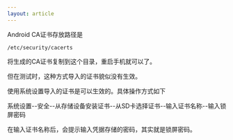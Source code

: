 ```yaml
---
layout: article
---
```




Android CA证书存放路径是

`/etc/security/cacerts`

将生成的CA证书复制到这个目录，重启手机就可以了。

但在测试时，这种方式导入的证书貌似没有生效。

使用系统设置导入的证书是可以生效的。具体操作方式如下

系统设置--安全--从存储设备安装证书--从SD卡选择证书--输入证书名称--输入锁屏密码

在输入证书名称后，会提示输入凭据存储的密码，其实就是锁屏密码。